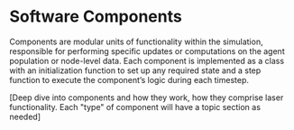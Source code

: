 # Software Components


Components are modular units of functionality within the simulation, responsible for performing specific updates or computations on the agent population or node-level data. Each component is implemented as a class with an initialization function to set up any required state and a step function to execute the component’s logic during each timestep.

[Deep dive into components and how they work, how they comprise laser functionality. Each "type" of component will have a topic section as needed]

